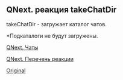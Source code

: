 ## QNext. реакция takeChatDir

takeChatDir - загружает каталог чатов. 



*Подкаталоги не будут загружены.



[QNext. Чаты](/docs-test/admin/chat-about)

[QNext. Перечень реакции](/docs-test/reactions)
  
[Original](https://telegra.ph/QNext-admin-reaction-takeChatDir-05-07)